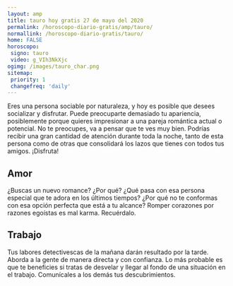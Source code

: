 ```yaml
---
layout: amp
title: tauro hoy gratis 27 de mayo del 2020 
permalink: /horoscopo-diario-gratis/amp/tauro/
normallink: /horoscopo-diario-gratis/tauro/
home: FALSE
horoscopo:
 signo: tauro
 video: g_VIh3NkXjc
ogimg: /images/tauro_char.png
sitemap:
 priority: 1
 changefreq: 'daily'
---
```



Eres una persona sociable por naturaleza, y hoy es posible que desees socializar y disfrutar. Puede preocuparte demasiado tu apariencia, posiblemente porque quieres impresionar a una pareja romántica actual o potencial. No te preocupes, va a pensar que te ves muy bien. Podrías recibir una gran cantidad de atención durante toda la noche, tanto de esta persona como de otras que consolidará los lazos que tienes con todos tus amigos. ¡Disfruta!

## Amor

¿Buscas un nuevo romance? ¿Por qué? ¿Qué pasa con esa persona especial que te adora en los últimos tiempos? ¿Por qué no te conformas con esa opción perfecta que está a tu alcance? Romper corazones por razones egoístas es mal karma. Recuérdalo.

## Trabajo

Tus labores detectivescas de la mañana darán resultado por la tarde. Aborda a la gente de manera directa y con confianza. Lo más probable es que te beneficies si tratas de desvelar y llegar al fondo de una situación en el trabajo. Comunícales a los demás tus descubrimientos.